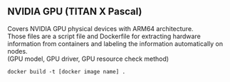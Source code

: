 ## NVIDIA GPU (TITAN X Pascal)

Covers NVIDIA GPU physical devices with ARM64 architecture.    
Those files are a script file and Dockerfile for extracting hardware information from containers and labeling the information automatically on nodes.    
(GPU model, GPU driver, GPU resource check method)

```
docker build -t [docker image name] .
```
